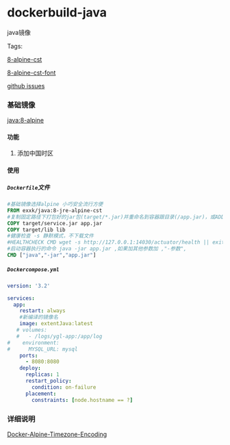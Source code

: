 # dockerbuild-java
java镜像

Tags:

[8-alpine-cst](https://github.com/xuanfong1/dockerbuild-java)

[8-alpine-cst-font](https://github.com/xuanfong1/dockerbuild-java/tree/font)

[github issues](https://github.com/xuanfong1/dockerbuild-java/issues)

### 基础镜像

[java:8-alpine](https://hub.docker.com/_/java/?tab=description)

#### 功能

1. 添加中国时区

#### 使用

##### `Dockerfile`文件

```dockerfile
#基础镜像选择alpine 小巧安全流行方便
FROM exxk/java:8-jre-alpine-cst
#复制固定路径下打包好的jar包(target/*.jar)并重命名到容器跟目录(/app.jar)，或ADD
COPY target/service.jar app.jar
COPY target/lib lib
#健康检查 -s 静默模式，不下载文件
#HEALTHCHECK CMD wget -s http://127.0.0.1:14030/actuator/health || exit 1
#启动容器执行的命令 java -jar app.jar ,如果加其他参数加 ,"-参数",
CMD ["java","-jar","app.jar"]
```

##### `Dockercompose.yml`

```yaml
version: '3.2'

services:
  app:
    restart: always
    #新编译的镜像名
    image: extentJava:latest
   # volumes:
   #   - /logs/ygl-app:/app/log
#    environment:
#      MYSQL_URL: mysql
    ports:
      - 8080:8080
    deploy:
      replicas: 1
      restart_policy:
        condition: on-failure
      placement:
        constraints: [node.hostname == ?]
```

### 详细说明

[Docker-Alpine-Timezone-Encoding](http://blog.iexxk.com/2018/07/16/Docker-Alpine-Timezone-Encoding/)